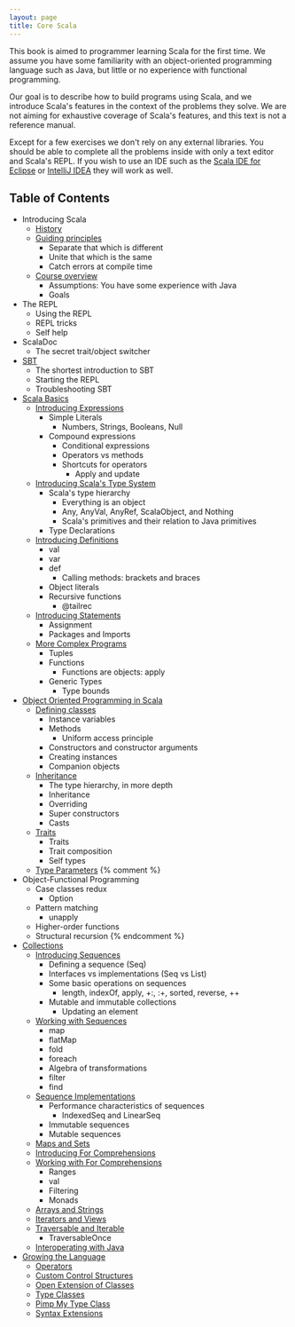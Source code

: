 ```yaml
---
layout: page
title: Core Scala
---
```


This book is aimed to programmer learning Scala for the first time. We assume you have some familiarity with an object-oriented programming language such as Java, but little or no experience with functional programming.

Our goal is to describe how to build programs using Scala, and we introduce Scala's features in the context of the problems they solve. We are not aiming for exhaustive coverage of Scala's features, and this text is not a reference manual.

Except for a few exercises we don't rely on any external libraries. You should be able to complete all the problems inside with only a text editor and Scala's REPL. If you wish to use an IDE such as the [Scala IDE for Eclipse](http://scala-ide.org/) or [IntelliJ IDEA](http://www.jetbrains.com/idea/) they will work as well.


## Table of Contents

- Introducing Scala
  - [History](intro/history.html)
  - [Guiding principles](intro/guiding-principles.html)
    - Separate that which is different
    - Unite that which is the same
    - Catch errors at compile time
  - [Course overview](intro/course-overview.html)
    - Assumptions: You have some experience with Java
    - Goals
- The REPL
  - Using the REPL
  - REPL tricks
  - Self help
- ScalaDoc
  - The secret trait/object switcher
- [SBT](sbt/index.html)
  - The shortest introduction to SBT
  - Starting the REPL
  - Troubleshooting SBT
- [Scala Basics](scala-basics/index.html)
  - [Introducing Expressions](scala-basics/expressions.html)
    - Simple Literals
      - Numbers, Strings, Booleans, Null
    - Compound expressions
      - Conditional expressions
      - Operators vs methods
      - Shortcuts for operators
        - Apply and update
  - [Introducing Scala's Type System](scala-basics/types.html)
    - Scala's type hierarchy
      - Everything is an object
      - Any, AnyVal, AnyRef, ScalaObject, and Nothing
      - Scala's primitives and their relation to Java primitives
    - Type Declarations
  - [Introducing Definitions](scala-basics/definitions.html)
    - val
    - var
    - def
      - Calling methods: brackets and braces
    - Object literals
    - Recursive functions
      - @tailrec
  - [Introducing Statements](scala-basics/statements.html)
    - Assignment
    - Packages and Imports
  - [More Complex Programs](scala-basics/more-expressions.html)
    - Tuples
    - Functions
      - Functions are objects: apply
    - Generic Types
      - Type bounds
- [Object Oriented Programming in Scala](oo/index.html)
  - [Defining classes](oo/defining.html)
    - Instance variables
    - Methods
      - Uniform access principle
    - Constructors and constructor arguments
    - Creating instances
    - Companion objects
  - [Inheritance](oo/inheritance.html)
    - The type hierarchy, in more depth
    - Inheritance
    - Overriding
    - Super constructors
    - Casts
  - [Traits](oo/traits.html)
    - Traits
    - Trait composition
    - Self types
  - [Type Parameters](oo/type-parameters.html)
{% comment %}
- Object-Functional Programming
  - Case classes redux
    - Option
  - Pattern matching
    - unapply
  - Higher-order functions
  - Structural recursion
{% endcomment %}
- [Collections](collections/index.html)
  - [Introducing Sequences](collections/seq.html)
    - Defining a sequence (Seq)
    - Interfaces vs implementations (Seq vs List)
    - Some basic operations on sequences
      - length, indexOf, apply, +:, :+, sorted, reverse, ++
    - Mutable and immutable collections
      - Updating an element
  - [Working with Sequences](collections/working-with-seq.html)
    - map
    - flatMap
    - fold
    - foreach
    - Algebra of transformations
    - filter
    - find
  - [Sequence Implementations](collections/seq-implementations.html)
    - Performance characteristics of sequences
      - IndexedSeq and LinearSeq
    - Immutable sequences
    - Mutable sequences
  - [Maps and Sets](collections/map-and-set.html)
  - [Introducing For Comprehensions](collections/for-comprehensions.html)
  - [Working with For Comprehensions](collections/working-with-for-comprehensions.html)
    - Ranges
    - val
    - Filtering
    - Monads
  - [Arrays and Strings](collections/arrays-and-strings.html)
  - [Iterators and Views](collections/iterators.html)
  - [Traversable and Iterable](collections/traversable.html)
    - TraversableOnce
  - [Interoperating with Java](collections/java-interop.html)
- [Growing the Language](dsl/index.html)
  - [Operators](dsl/operators.html)
  - [Custom Control Structures](dsl/control.html)
  - [Open Extension of Classes](dsl/implicits.html)
  - [Type Classes](dsl/type-classes.html)
  - [Pimp My Type Class](dsl/pimping.html)
  - [Syntax Extensions](dsl/macros.html)

